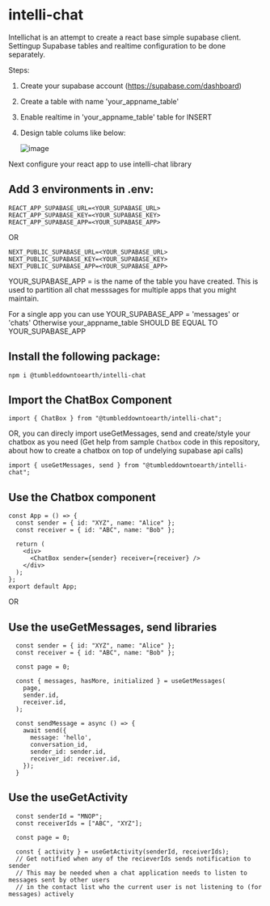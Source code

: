 # intelli-chat

Intellichat is an attempt to create a react base simple supabase client. Settingup Supabase tables and realtime configuration to be done separately.

Steps:

1. Create your supabase account (https://supabase.com/dashboard)
2. Create a table with name 'your_appname_table'
3. Enable realtime in 'your_appname_table' table for INSERT
4. Design table colums like below:

   ![image](https://github.com/user-attachments/assets/8c98bbe2-d47a-4817-abfc-4ab590c60d23)

Next configure your react app to use intelli-chat library

## Add 3 environments in .env:

```
REACT_APP_SUPABASE_URL=<YOUR_SUPABASE_URL>
REACT_APP_SUPABASE_KEY=<YOUR_SUPABASE_KEY>
REACT_APP_SUPABASE_APP=<YOUR_SUPABASE_APP>
```

OR

```
NEXT_PUBLIC_SUPABASE_URL=<YOUR_SUPABASE_URL>
NEXT_PUBLIC_SUPABASE_KEY=<YOUR_SUPABASE_KEY>
NEXT_PUBLIC_SUPABASE_APP=<YOUR_SUPABASE_APP>
```

YOUR_SUPABASE_APP = is the name of the table you have created. This is used to partition all chat messsages for multiple apps that you might maintain.

For a single app you can use YOUR_SUPABASE_APP = 'messages' or 'chats'
Otherwise your_appname_table SHOULD BE EQUAL TO YOUR_SUPABASE_APP

## Install the following package:

```
npm i @tumbleddowntoearth/intelli-chat
```

## Import the ChatBox Component

```
import { ChatBox } from "@tumbleddowntoearth/intelli-chat";
```

OR, you can direcly import useGetMessages, send and create/style your chatbox as you need (Get help from sample `Chatbox` code in this repository, about how to create a chatbox on top of undelying supabase api calls)

```
import { useGetMessages, send } from "@tumbleddowntoearth/intelli-chat";
```

## Use the Chatbox component

```
const App = () => {
  const sender = { id: "XYZ", name: "Alice" };
  const receiver = { id: "ABC", name: "Bob" };

  return (
    <div>
      <ChatBox sender={sender} receiver={receiver} />
    </div>
  );
};
export default App;
```

OR

## Use the useGetMessages, send libraries

```
  const sender = { id: "XYZ", name: "Alice" };
  const receiver = { id: "ABC", name: "Bob" };

  const page = 0;

  const { messages, hasMore, initialized } = useGetMessages(
    page,
    sender.id,
    receiver.id,
  );

  const sendMessage = async () => {
    await send({
      message: 'hello',
      conversation_id,
      sender_id: sender.id,
      receiver_id: receiver.id,
    });
  }
```

## Use the useGetActivity

```
  const senderId = "MNOP";
  const receiverIds = ["ABC", "XYZ"];

  const page = 0;

  const { activity } = useGetActivity(senderId, receiverIds);
  // Get notified when any of the recieverIds sends notification to sender
  // This may be needed when a chat application needs to listen to messages sent by other users
  // in the contact list who the current user is not listening to (for messages) actively
```
